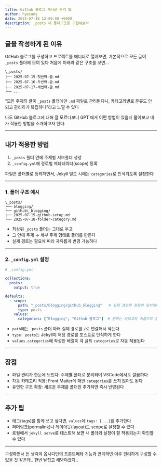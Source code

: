 ```yaml
---
title: Github 블로그 개시글 관리 팁
author: hyesung
date: 2025-07-18 12:00:00 +0900
description: _posts 내 폴더구조를 구현해보자
---
```


## 글을 작성하게 된 이유
GitHub 블로그를 구성하고 프로젝트를 에디터로 열어보면, 기본적으로 모든 글이 `_posts` 폴더에 모여 있다
처음에 아래와 같은 구조를 보면…
```
\_posts/
├── 2025-07-15-첫번째-글.md
├── 2025-07-16-두번째-글.md
├── 2025-07-17-세번째-글.md
└── ...
```
“모든 주제의 글이 `_posts` 폴더에만 `.md` 파일로 관리된다니, 카테고리별로 분류도 안 되고 관리하기 복잡하다”라고 느낄 수 있다

나도 GitHub 블로그에 대해 잘 모르다보니 GPT 에게 어떤 방법이 있을지 물어보고 내가 적용한 방법을 소개하고자 한다.

---

## 내가 적용한 방법

1. `_posts` 폴더 안에 주제별 서브폴더 생성
2. `_config.yml`에 경로별 메타데이터(scope) 등록

파일은 폴더별로 정리하면서, Jekyll 빌드 시에는 `categories`로 인식되도록 설정한다

---

### 1. 폴더 구조 예시
```
\_posts/
└── blogging/
└── github\_blogging/
├── 2025-07-15-github-setup.md
└── 2025-07-18-folder-category.md
```
* 최상위 `_posts` 폴더는 그대로 두고
* 그 안에 주제 → 세부 주제 형태로 폴더를 만든다
* 실제 경로는 필요에 따라 자유롭게 변경 가능하다

---

### 2. `_config.yml` 설정

```yaml
# _config.yml

collections:
  posts:
    output: true

defaults:
  - scope:
      path: "_posts/blogging/github_blogging"   # 실제 경로와 정확히 일치해야 함
      type: posts
    values:
      categories: ["Blogging", "Github 블로그"]  # 원하는 카테고리 이름으로 설정
```

* `path`에는 `_posts` 폴더 아래 실제 경로를 `/`로 연결해서 적는다
* `type: posts`는 Jekyll이 해당 경로를 포스트로 인식하게 한다
* `values.categories`에 작성한 배열이 각 글의 `categories`로 자동 적용된다

---

## 장점

* 파일 관리가 한눈에 보인다: 주제별 폴더로 분리되어 VSCode에서도 깔끔하다
* 자동 카테고리 적용: Front Matter에 매번 `categories`를 쓰지 않아도 된다
* 유연한 구조 확장: 새로운 주제를 폴더만 추가하면 즉시 반영된다

---

## 추가 팁

* 태그(tags)를 함께 쓰고 싶다면, `values`에 `tags: [...]`를 추가한다
* 퍼머링크(permalink)나 레이아웃(layout)도 scope로 설정할 수 있다
* 로컬에서 `jekyll serve`로 테스트해 보면 새 폴더와 설정이 잘 적용되는지 확인할 수 있다

---


구성하면서 든 생각이 옵시디언의 프론트메타 기능과 연계하면 아주 편리하게 구성할 수 있을 것 같은데.. 한번 날잡고 해봐야겠다..



